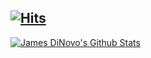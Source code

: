[![Hits](https://hits.seeyoufarm.com/api/count/incr/badge.svg?url=https%3A%2F%2Fgithub.com%2Fjdinovo)](#)
---
[![James DiNovo's Github Stats](https://github-readme-stats.vercel.app/api?username=jdinovo&count_private=true&show_icons=true&hide_border=true&title_color=99cc33&icon_color=99cc33)](#)
